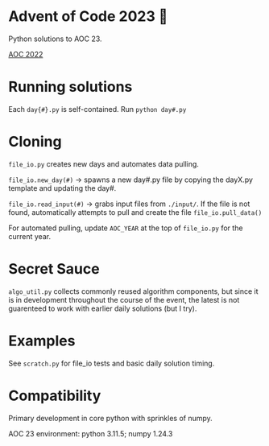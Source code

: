 # Advent of Code 2023 🎄

Python solutions to AOC 23.

[AOC 2022](https://github.com/eaglesearcher/advent-of-code-2022)

# Running solutions

Each `day{#}.py` is self-contained.
Run `python day#.py`

# Cloning

`file_io.py` creates new days and automates data pulling.

`file_io.new_day(#)` -> spawns a new day#.py file by copying the dayX.py template and updating the day#.

`file_io.read_input(#)` -> grabs input files from `./input/`. If the file is not found, automatically attempts to pull and create the file `file_io.pull_data()`

For automated pulling, update `AOC_YEAR` at the top of `file_io.py` for the current year.

# Secret Sauce

`algo_util.py` collects commonly reused algorithm components, but since it is in development throughout the course of the event, the latest is not guarenteed to work with earlier daily solutions (but I try).

# Examples

See `scratch.py` for file_io tests and basic daily solution timing.

# Compatibility

Primary development in core python with sprinkles of numpy.

AOC 23 environment: python 3.11.5; numpy 1.24.3
